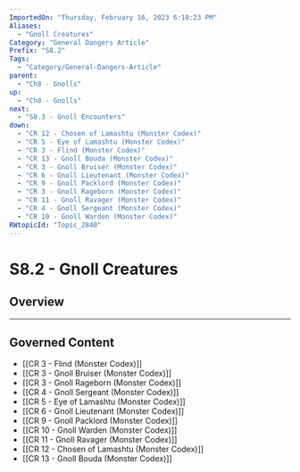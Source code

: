 ```yaml
---
ImportedOn: "Thursday, February 16, 2023 6:10:23 PM"
Aliases:
  - "Gnoll Creatures"
Category: "General Dangers Article"
Prefix: "S8.2"
Tags:
  - "Category/General-Dangers-Article"
parent:
  - "Ch8 - Gnolls"
up:
  - "Ch8 - Gnolls"
next:
  - "S8.3 - Gnoll Encounters"
down:
  - "CR 12 - Chosen of Lamashtu (Monster Codex)"
  - "CR 5 - Eye of Lamashtu (Monster Codex)"
  - "CR 3 - Flind (Monster Codex)"
  - "CR 13 - Gnoll Bouda (Monster Codex)"
  - "CR 3 - Gnoll Bruiser (Monster Codex)"
  - "CR 6 - Gnoll Lieutenant (Monster Codex)"
  - "CR 9 - Gnoll Packlord (Monster Codex)"
  - "CR 3 - Gnoll Rageborn (Monster Codex)"
  - "CR 11 - Gnoll Ravager (Monster Codex)"
  - "CR 4 - Gnoll Sergeant (Monster Codex)"
  - "CR 10 - Gnoll Warden (Monster Codex)"
RWtopicId: "Topic_2840"
---
```

# S8.2 - Gnoll Creatures
## Overview
---
## Governed Content
- [[CR 3 - Flind (Monster Codex)]]
- [[CR 3 - Gnoll Bruiser (Monster Codex)]]
- [[CR 3 - Gnoll Rageborn (Monster Codex)]]
- [[CR 4 - Gnoll Sergeant (Monster Codex)]]
- [[CR 5 - Eye of Lamashtu (Monster Codex)]]
- [[CR 6 - Gnoll Lieutenant (Monster Codex)]]
- [[CR 9 - Gnoll Packlord (Monster Codex)]]
- [[CR 10 - Gnoll Warden (Monster Codex)]]
- [[CR 11 - Gnoll Ravager (Monster Codex)]]
- [[CR 12 - Chosen of Lamashtu (Monster Codex)]]
- [[CR 13 - Gnoll Bouda (Monster Codex)]]

